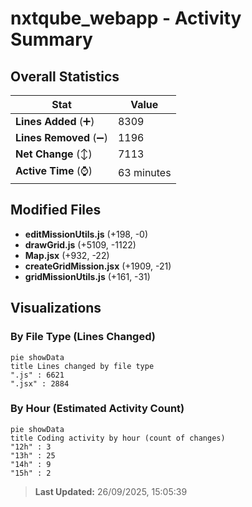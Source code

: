 # nxtqube_webapp - Activity Summary 

## Overall Statistics

| Stat                   | Value                                                             |
| ---------------------- | ----------------------------------------------------------------- |
| **Lines Added** (➕)   | 8309                                          |
| **Lines Removed** (➖) | 1196                                        |
| **Net Change** (↕)    | 7113                |
| **Active Time** (⌚)   | 63 minutes |


## Modified Files
- **editMissionUtils.js** (+198, -0)
- **drawGrid.js** (+5109, -1122)
- **Map.jsx** (+932, -22)
- **createGridMission.jsx** (+1909, -21)
- **gridMissionUtils.js** (+161, -31)

## Visualizations

### By File Type (Lines Changed)

```mermaid
pie showData
title Lines changed by file type
".js" : 6621
".jsx" : 2884
```

### By Hour (Estimated Activity Count)

```mermaid
pie showData
title Coding activity by hour (count of changes)
"12h" : 3
"13h" : 25
"14h" : 9
"15h" : 2
```


> **Last Updated:** 26/09/2025, 15:05:39